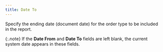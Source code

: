 ```yaml
---
title: Date To
---
```



Specify the ending date (document date) for the order type to be included  in the report.


{:.note}
If the **Date 
 From** and **Date To** fields  are left blank, the current system date appears in these fields.
